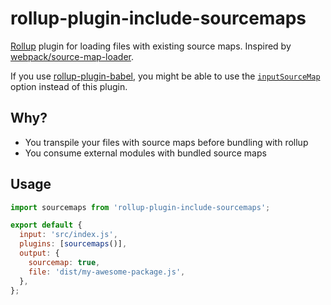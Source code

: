 # rollup-plugin-include-sourcemaps

[Rollup](https://rollupjs.org) plugin for loading files with existing source maps.
Inspired by [webpack/source-map-loader](https://github.com/webpack/source-map-loader).

If you use [rollup-plugin-babel](https://github.com/rollup/rollup-plugin-babel),
you might be able to use the [`inputSourceMap`](https://babeljs.io/docs/en/options#inputsourcemap) option instead of this plugin.

## Why?

- You transpile your files with source maps before bundling with rollup
- You consume external modules with bundled source maps

## Usage

```javascript
import sourcemaps from 'rollup-plugin-include-sourcemaps';

export default {
  input: 'src/index.js',
  plugins: [sourcemaps()],
  output: {
    sourcemap: true,
    file: 'dist/my-awesome-package.js',
  },
};
```
